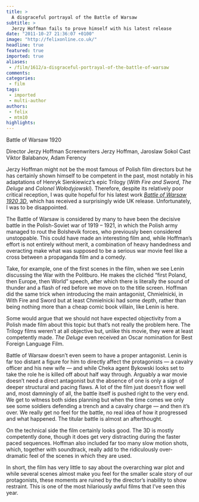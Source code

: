 ```yaml
---
title: >
  A disgraceful portrayal of the Battle of Warsaw
subtitle: >
  Jerzy Hoffman fails to prove himself with his latest release
date: "2011-10-27 21:36:07 +0100"
image: "http://felixonline.co.uk/"
headline: true
featured: true
imported: true
aliases:
 - /film/1612/a-disgraceful-portrayal-of-the-battle-of-warsaw
comments:
categories:
 - film
tags:
 - imported
 - multi-author
authors:
 - felix
 - mtm10
highlights:
---
```


Battle of Warsaw 1920

Director Jerzy Hoffman
Screenwriters Jerzy Hoffman, Jaroslaw Sokol
Cast Viktor Balabanov, Adam Ferency

Jerzy Hoffman might not be the most famous of Polish film directors but he has certainly shown himself to be competent in the past, most notably in his adaptations of Henryk Sienkiewicz’s epic Trilogy (_With Fire and Sword_, _The Deluge_ and _Colonel Wołodyjowski_). Therefore, despite its relatively poor critical reception, I was quite hopeful for his latest work _[Battle of Warsaw 1920 3D](http://www.youtube.com/watch?v=T8lEY4CnZUM)_, which has received a surprisingly wide UK release. Unfortunately, I was to be disappointed.

The Battle of Warsaw is considered by many to have been the decisive battle in the Polish-Soviet war of 1919 – 1921, in which the Polish army managed to rout the Bolshevik forces, who previously been considered unstoppable. This could have made an interesting film and, while Hoffman’s effort is not entirely without merit, a combination of heavy handedness and overacting make what was supposed to be a serious war movie feel like a cross between a propaganda film and a comedy.

Take, for example, one of the first scenes in the film, when we see Lenin discussing the War with the Politburo. He makes the clichéd “first Poland, then Europe, then World” speech, after which there is literally the sound of thunder and a flash of red before we move on to the title screen. Hoffman did the same trick when introducing the main antagonist, Chmielnicki, in With Fire and Sword but at least Chmielnicki had some depth, rather than being nothing more than a cheap comic book villain, like Lenin is here.

Some would argue that we should not have expected objectivity from a Polish made film about this topic but that’s not really the problem here. The Trilogy films weren’t at all objective but, unlike this movie, they were at least competently made. _The Deluge_ even received an Oscar nomination for Best Foreign Language Film.

Battle of Warsaw doesn’t even seem to have a proper antagonist. Lenin is far too distant a figure for him to directly affect the protagonists — a cavalry officer and his new wife — and while Cheka agent Bykowski looks set to take the role he is killed off about half way through. Arguably a war movie doesn’t need a direct antagonist but the absence of one is only a sign of deeper structural and pacing flaws. A lot of the film just doesn’t flow well and, most damningly of all, the battle itself is pushed right to the very end. We get to witness both sides planning but when the time comes we only see some soldiers defending a trench and a cavalry charge — and then it’s over. We really get no feel for the battle, no real idea of how it progressed and what happened. The titular battle is almost an afterthought.

On the technical side the film certainly looks good. The 3D is mostly competently done, though it does get very distracting during the faster paced sequences. Hoffman also included far too many slow motion shots, which, together with soundtrack, really add to the ridiculously over-dramatic feel of the scenes in which they are used.

In short, the film has very little to say about the overarching war plot and while several scenes almost make you feel for the smaller scale story of our protagonists, these moments are ruined by the director’s inability to show restraint. This is one of the most hilariously awful films that I’ve seen this year.
